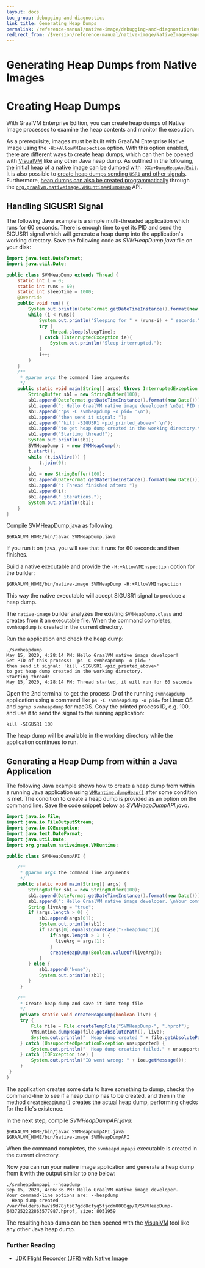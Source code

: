 ```yaml
---
layout: docs
toc_group: debugging-and-diagnostics
link_title: Generating Heap Dumps
permalink: /reference-manual/native-image/debugging-and-diagnostics/HeapDumps/
redirect_from: /$version/reference-manual/native-image/NativeImageHeapdump/
---
```


# Generating Heap Dumps from Native Images

# Creating Heap Dumps

With GraalVM Enterprise Edition, you can create heap dumps of Native Image processes to examine the heap contents and monitor the execution.

As a prerequisite, images must be built with GraalVM Enterprise Native Image using the `-H:+AllowVMInspection` option.
With this option enabled, there are different ways to create heap dumps, which can then be opened with [VisualVM](../../tools/visualvm.md) like any other Java heap dump.
As outlined in the following, [the initial heap of a native image can be dumped with `-XX:+DumpHeapAndExit`](#dump-the-initial-heap-of-a-native-image).
It is also possible to [create heap dumps sending `USR1` and other signals](#handle-sigusr1-signal).
Furthermore, [heap dumps can also be created programmatically](#create-a-heap-dump-from-within-a-java-application) through the [`org.graalvm.nativeimage.VMRuntime#dumpHeap`](https://github.com/oracle/graal/blob/master/substratevm/src/com.oracle.svm.core/src/com/oracle/svm/core/VMInspection.java) API.

## Handling SIGUSR1 Signal

The following Java example is a simple multi-threaded application which runs for 60 seconds.
There is enough time to get its PID and send the SIGUSR1 signal which will generate a heap dump into the application's working directory.
Save the following code as _SVMHeapDump.java_ file on your disk:
```java
import java.text.DateFormat;
import java.util.Date;

public class SVMHeapDump extends Thread {
    static int i = 0;
    static int runs = 60;
    static int sleepTime = 1000;
    @Override
    public void run() {
        System.out.println(DateFormat.getDateTimeInstance().format(new Date()) + ": Thread started, it will run for " + runs + " seconds");
        while (i < runs){
            System.out.println("Sleeping for " + (runs-i) + " seconds." );
            try {
                Thread.sleep(sleepTime);
            } catch (InterruptedException ie){
                System.out.println("Sleep interrupted.");
            }
            i++;
        }
    }
    /**
     * @param args the command line arguments
     */
    public static void main(String[] args) throws InterruptedException {
        StringBuffer sb1 = new StringBuffer(100);
        sb1.append(DateFormat.getDateTimeInstance().format(new Date()));
        sb1.append(": Hello GraalVM native image developer! \nGet PID of this process: ");
        sb1.append("'ps -C svmheapdump -o pid= '\n");
        sb1.append("then send it signal: ");
        sb1.append("'kill -SIGUSR1 <pid_printed_above>' \n");
        sb1.append("to get heap dump created in the working directory.\n");
        sb1.append("Starting thread!");
        System.out.println(sb1);
        SVMHeapDump t = new SVMHeapDump();
        t.start();
        while (t.isAlive()) {
            t.join(0);
        }
        sb1 = new StringBuffer(100);
        sb1.append(DateFormat.getDateTimeInstance().format(new Date()));
        sb1.append(": Thread finished after: ");
        sb1.append(i);
        sb1.append(" iterations.");
        System.out.println(sb1);
    }
}
```

Compile SVMHeapDump.java as following:
```shell
$GRAALVM_HOME/bin/javac SVMHeapDump.java
```
If you run it on `java`, you will see that it runs for 60 seconds and then finishes.

Build a native executable and provide the `-H:+AllowVMInspection` option for the builder:
```shell
$GRAALVM_HOME/bin/native-image SVMHeapDump -H:+AllowVMInspection
```

This way the native executable will accept SIGUSR1 signal to produce a heap dump.

The `native-image` builder analyzes the existing `SVMHeapDump.class` and creates from it an executable file.
When the command completes, `svmheapdump` is created in the current directory.

Run the application and check the heap dump:
```shell
./svmheapdump
May 15, 2020, 4:28:14 PM: Hello GraalVM native image developer!
Get PID of this process: 'ps -C svmheapdump -o pid= '
then send it signal: 'kill -SIGUSR1 <pid_printed_above>'
to get heap dump created in the working directory.
Starting thread!
May 15, 2020, 4:28:14 PM: Thread started, it will run for 60 seconds
```

Open the 2nd terminal to get the process ID of the running `svmheapdump` application using a command like `ps -C svmheapdump -o pid=` for Linux OS and `pgrep svmheapdump` for macOS. Copy the printed process ID, e.g. 100, and use it to send the signal to the running application:
```shell
kill -SIGUSR1 100
```
The heap dump will be available in the working directory while the application continues to run.

## Generating a Heap Dump from within a Java Application

The following Java example shows how to create a heap dump from within a running Java application using [`VMRuntime.dumpHeap()`](https://github.com/oracle/graal/blob/master/substratevm/src/com.oracle.svm.core/src/com/oracle/svm/core/VMInspection.java) after some condition is met.
The condition to create a heap dump is provided as an option on the command line.
Save the code snippet below as _SVMHeapDumpAPI.java_.

```java
import java.io.File;
import java.io.FileOutputStream;
import java.io.IOException;
import java.text.DateFormat;
import java.util.Date;
import org.graalvm.nativeimage.VMRuntime;

public class SVMHeapDumpAPI {

    /**
     * @param args the command line arguments
     */
    public static void main(String[] args) {
        StringBuffer sb1 = new StringBuffer(100);
        sb1.append(DateFormat.getDateTimeInstance().format(new Date()));
        sb1.append(": Hello GraalVM native image developer. \nYour command-line options are: ");
        String liveArg = "true";
        if (args.length > 0) {
            sb1.append(args[0]);
            System.out.println(sb1);
            if (args[0].equalsIgnoreCase("--heapdump")){
                if(args.length > 1 ) {
                  liveArg = args[1];
                }
                createHeapDump(Boolean.valueOf(liveArg));
            }
        } else {
            sb1.append("None");
            System.out.println(sb1);
        }
     }

    /**
     * Create heap dump and save it into temp file
     */
     private static void createHeapDump(boolean live) {
     try {
         File file = File.createTempFile("SVMHeapDump-", ".hprof");
         VMRuntime.dumpHeap(file.getAbsolutePath(), live);
         System.out.println("  Heap dump created " + file.getAbsolutePath() + ", size: " + file.length());
     } catch (UnsupportedOperationException unsupported) {
         System.out.println("  Heap dump creation failed." + unsupported.getMessage());
     } catch (IOException ioe) {
         System.out.println("IO went wrong: " + ioe.getMessage());
     }
 }
}
```
The application creates some data to have something to dump, checks the command-line to see if a heap dump has to be created, and then in the method `createHeapDump()` creates the actual heap dump, performing checks for the file's existence.

In the next step, compile _SVMHeapDumpAPI.java_:
```shell
$GRAALVM_HOME/bin/javac SVMHeapDumpAPI.java
$GRAALVM_HOME/bin/native-image SVMHeapDumpAPI
```

When the command completes, the `svmheapdumpapi` executable is created in the current directory.

Now you can run your native image application and generate a heap dump from it with the output similar to one below:
```shell
./svmheapdumpapi --heapdump
Sep 15, 2020, 4:06:36 PM: Hello GraalVM native image developer.
Your command-line options are: --heapdump
  Heap dump created /var/folders/hw/s9d78jts67gdc8cfyq5fjcdm0000gp/T/SVMHeapDump-6437252222863577987.hprof, size: 8051959
```

The resulting heap dump can be then opened with the [VisualVM](../../tools/visualvm.md) tool like any other Java heap dump.

### Further Reading

* [JDK Flight Recorder (JFR) with Native Image](JFR.md)
